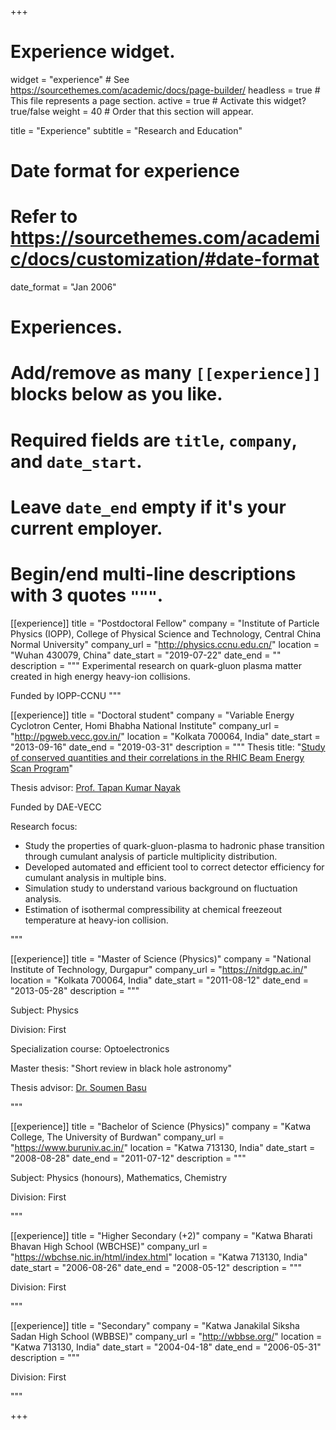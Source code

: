 +++
# Experience widget.
widget = "experience"  # See https://sourcethemes.com/academic/docs/page-builder/
headless = true  # This file represents a page section.
active = true  # Activate this widget? true/false
weight = 40  # Order that this section will appear.

title = "Experience"
subtitle = "Research and Education"

# Date format for experience
#   Refer to https://sourcethemes.com/academic/docs/customization/#date-format
date_format = "Jan 2006"

# Experiences.
#   Add/remove as many `[[experience]]` blocks below as you like.
#   Required fields are `title`, `company`, and `date_start`.
#   Leave `date_end` empty if it's your current employer.
#   Begin/end multi-line descriptions with 3 quotes `"""`.
[[experience]]
  title = "Postdoctoral Fellow"
  company = "Institute of Particle Physics (IOPP), College of Physical Science and Technology, Central China Normal University"
  company_url = "http://physics.ccnu.edu.cn/"
  location = "Wuhan 430079, China"
  date_start = "2019-07-22"
  date_end = ""
  description = """
  Experimental research on quark-gluon plasma matter created in high energy heavy-ion collisions.

  Funded by IOPP-CCNU
  """

[[experience]]
  title = "Doctoral student"
  company = "Variable Energy Cyclotron Center, Homi Bhabha National Institute"
  company_url = "http://pgweb.vecc.gov.in/"
  location = "Kolkata 700064, India"
  date_start = "2013-09-16"
  date_end = "2019-03-31"
  description = """
  Thesis title: "[Study of conserved quantities and their correlations in the RHIC Beam Energy Scan Program](https://drupal.star.bnl.gov/STAR/files/thesisHBNI.pdf)"

  Thesis advisor: [Prof. Tapan Kumar Nayak](https://nayak.web.cern.ch/nayak/index.html)

  Funded by DAE-VECC

  Research focus: 

  * Study the properties of quark-gluon-plasma to hadronic phase transition through cumulant analysis of particle multiplicity distribution.
  * Developed automated and efficient tool to correct detector efficiency for cumulant analysis in multiple bins.
  * Simulation study to understand various background on fluctuation analysis.
  * Estimation of isothermal compressibility at chemical freezeout temperature at heavy-ion collision. 

  """

[[experience]]
  title = "Master of Science (Physics)"
  company = "National Institute of Technology, Durgapur"
  company_url = "https://nitdgp.ac.in/"
  location = "Kolkata 700064, India"
  date_start = "2011-08-12"
  date_end = "2013-05-28"
  description = """

  Subject: Physics

  Division: First

  Specialization course: Optoelectronics

  Master thesis: "Short review in black hole astronomy"

  Thesis advisor: [Dr. Soumen Basu](https://nitdgp.ac.in/faculty/2a69b6db-47ec-47e4-9954-4b6b69a52426)

  """

[[experience]]
  title = "Bachelor of Science (Physics)"
  company = "Katwa College, The University of Burdwan"
  company_url = "https://www.buruniv.ac.in/"
  location = "Katwa 713130, India"
  date_start = "2008-08-28"
  date_end = "2011-07-12"
  description = """

  Subject: Physics (honours), Mathematics, Chemistry

  Division: First

  """


[[experience]]
  title = "Higher Secondary (+2)"
  company = "Katwa Bharati Bhavan High School (WBCHSE)"
  company_url = "https://wbchse.nic.in/html/index.html"
  location = "Katwa 713130, India"
  date_start = "2006-08-26"
  date_end = "2008-05-12"
  description = """

  Division: First

  """

[[experience]]
  title = "Secondary"
  company = "Katwa Janakilal Siksha Sadan High School (WBBSE)"
  company_url = "http://wbbse.org/"
  location = "Katwa 713130, India"
  date_start = "2004-04-18"
  date_end = "2006-05-31"
  description = """

  Division: First

  """

+++
